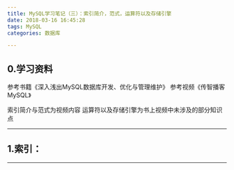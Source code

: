 ```yaml
---
title: MySQL学习笔记（三）：索引简介，范式，运算符以及存储引擎
date: 2018-03-16 16:45:28
tags: MySQL
categories: 数据库

---
```

## 0.学习资料
参考书籍《深入浅出MySQL数据库开发、优化与管理维护》
参考视频《传智播客MySQL》

索引简介与范式为视频内容
运算符以及存储引擎为书上视频中未涉及的部分知识点

---
## 1.索引：


---